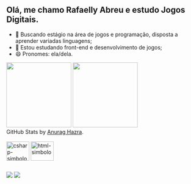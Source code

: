 ## Olá, me chamo Rafaelly Abreu e estudo Jogos Digitais.

- 🔭 Buscando estágio na área de jogos e programação, disposta a aprender variadas linguagens;
- 🌱 Estou estudando front-end e desenvolvimento de jogos;
- 😄 Pronomes: ela/dela.

<div>
  <img height="170em" src="https://github-readme-stats.vercel.app/api?username=RafaAbreu04&show_icons=true&theme=jolly">
  <img height="170em" src="https://github-readme-stats.vercel.app/api/top-langs/?username=RafaAbreu04&layout=compact&theme=jolly">
  <br>
  GitHub Stats by <a href="https://github.com/anuraghazra">Anurag Hazra</a>.
</div>


<br>

<div style="display: inline-block;">
        <img align="center" alt="csharp-simbolo" height="50" width="60" src="https://cdn.jsdelivr.net/gh/devicons/devicon/icons/csharp/csharp-original.svg">
        <img align="center" alt="html-simbolo" height="50" width="60" src="https://cdn.jsdelivr.net/gh/devicons/devicon/icons/html5/html5-original.svg">    
</div>

##

<div>
  <div> 
  <a href = "mailto:rafaellyabreu84@gmail.com"><img src="https://img.shields.io/badge/-Gmail-%23333?style=for-the-badge&logo=gmail&logoColor=white" target="_blank"></a>
  <a href="https://www.linkedin.com/in/rafaelly-abreu/" target="_blank"><img src="https://img.shields.io/badge/-LinkedIn-%230077B5?style=for-the-badge&logo=linkedin&logoColor=white" target="_blank"></a> 
  
</div>
</div>    
<br>


